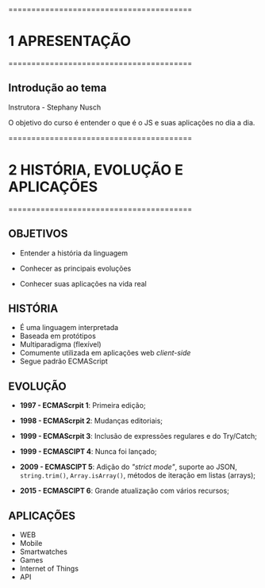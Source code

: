 ========================================
# 1 APRESENTAÇÃO
========================================

## Introdução ao tema

Instrutora - Stephany Nusch

O objetivo do curso é entender o que é o JS e suas aplicações no dia a dia.



========================================
# 2 HISTÓRIA, EVOLUÇÃO E APLICAÇÕES
========================================

## OBJETIVOS

 - Entender a história da linguagem

 - Conhecer as principais evoluções

 - Conhecer suas aplicações na vida real


## HISTÓRIA

 - É uma linguagem interpretada
 - Baseada em protótipos
 - Multiparadigma (flexível)
 - Comumente utilizada em aplicações web *client-side*
 - Segue padrão ECMAScript


 ## EVOLUÇÃO

 - **1997 - ECMAScrpit 1**: Primeira edição;

 - **1998 - ECMAScrpit 2**: Mudanças editoriais;

 - **1999 - ECMAScrpit 3**: Inclusão de expressões regulares e do Try/Catch;

 - **1999 - ECMASCIPT 4**: Nunca foi lançado;

 - **2009 - ECMASCIPT 5**: Adição do *"strict mode"*, suporte ao JSON, `string.trim()`, `Array.isArray()`, métodos de iteração em listas (arrays);

 - **2015 - ECMASCIPT 6**: Grande atualização com vários recursos;


## APLICAÇÕES

 - WEB
 - Mobile
 - Smartwatches
 - Games
 - Internet of Things
 - API
